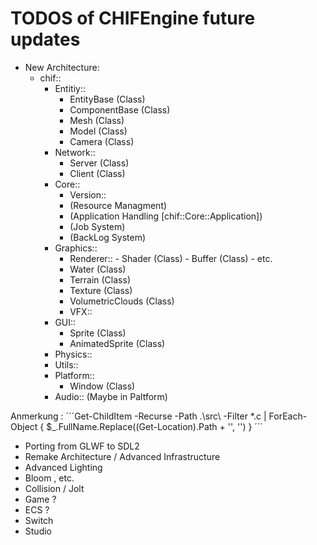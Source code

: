 # TODOS of CHIFEngine future updates

 - New Architecture:
     - chif::
        - Entitiy::
            - EntityBase (Class)
            - ComponentBase (Class)
            - Mesh (Class)
            - Model (Class)
            - Camera (Class)
        - Network::
            - Server (Class)
            - Client (Class)
        - Core::
            - Version::
            - (Resource Managment)
            - (Application Handling [chif::Core::Application])
            - (Job System)
            - (BackLog System)
        - Graphics::
            - Renderer::
                	- Shader (Class)
                    - Buffer (Class)
                    - etc.
            - Water (Class)
            - Terrain (Class)
            - Texture (Class)
            - VolumetricClouds (Class)
            - VFX::
        - GUI::
            - Sprite (Class)
            - AnimatedSprite (Class)
        - Physics::
        - Utils::
        - Platform::
            - Window (Class)
        - Audio:: (Maybe in Paltform)


Anmerkung : ´´´Get-ChildItem -Recurse -Path .\src\ -Filter *.c | ForEach-Object { $_.FullName.Replace((Get-Location).Path + '\', '') }
 ´´´
- Porting from GLWF to SDL2
- Remake Architecture / Advanced Infrastructure
- Advanced Lighting
- Bloom , etc.
- Collision / Jolt
- Game ?
- ECS ?
- Switch
- Studio

